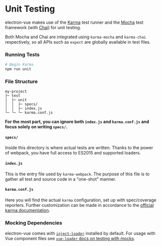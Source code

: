 # Unit Testing

electron-vue makes use of the [Karma](https://karma-runner.github.io/1.0/index.html) test runner and the [Mocha](https://mochajs.org/) test framework \(with [Chai](http://chaijs.com/)\) for unit testing.

Both Mocha and Chai are integrated using `karma-mocha` and `karma-chai` respectively, so all APIs such as `expect` are globally available in test files.

### Running Tests

```bash
# Begin Karma
npm run unit
```

### File Structure

```
my-project
├─ test
|  ├─ unit
│  │  ├─ specs/
│  │  ├─ index.js
└─ └─ └─ karma.conf.js
```

**For the most part, you can ignore both **`index.js`** and **`karma.conf.js`** and focus solely on writing **`specs/`**.**

#### `specs/`

Inside this directory is where actual tests are written. Thanks to the power of webpack, you have full access to ES2015 and supported loaders.

#### `index.js`

This is the entry file used by `karma-webpack`. The purpose of this file is to gather all test and source code in a "one-shot" manner.

#### `karma.conf.js`

Here you will find the actual `karma` configuration, set up with spec/coverage reporters. Further customization can be made in accordance to the [official karma documentation](http://karma-runner.github.io/1.0/config/configuration-file.html).

### Mocking Dependencies

electron-vue comes with [`inject-loader`](https://github.com/plasticine/inject-loader) installed by default. For usage with Vue component files see [`vue-loader` docs on testing with mocks](http://vue-loader.vuejs.org/en/workflow/testing-with-mocks.html).

